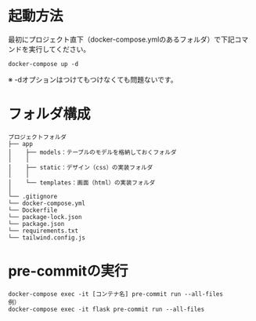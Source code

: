 # 起動方法
最初にプロジェクト直下（docker-compose.ymlのあるフォルダ）で下記コマンドを実行してください。

```
docker-compose up -d
```
※ -dオプションはつけてもつけなくても問題ないです。

# フォルダ構成

```
プロジェクトフォルダ
├── app
│    ├── models：テーブルのモデルを格納しておくフォルダ
│    │
│    ├── static：デザイン（css）の実装フォルダ
│    │
│    └── templates：画面（html）の実装フォルダ
│
└── .gitignore
└── docker-compose.yml
└── Dockerfile
└── package-lock.json
└── package.json
└── requirements.txt
└── tailwind.config.js
```


# pre-commitの実行
```
docker-compose exec -it [コンテナ名] pre-commit run --all-files
例）
docker-compose exec -it flask pre-commit run --all-files
```

